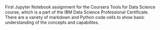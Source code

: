 First Jupyter Notebook assignment for the Coursera Tools for Data Science course, which is a part of the IBM Data Science Professional Certificate. There are a variety of markdown and Python code cells to show basic understanding of the concepts and capabilites.
